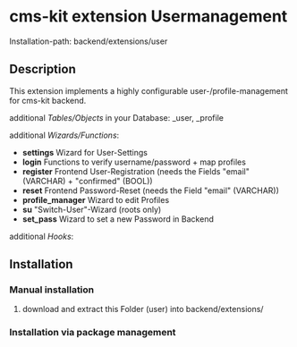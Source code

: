 # cms-kit extension Usermanagement

Installation-path: backend/extensions/user

## Description

This extension implements a highly configurable user-/profile-management for cms-kit backend.


additional *Tables/Objects* in your Database: _user, _profile


additional *Wizards/Functions*:

* **settings** Wizard for User-Settings 
* **login** Functions to verify username/password + map profiles
* **register** Frontend User-Registration (needs the Fields "email" (VARCHAR) + "confirmed" (BOOL))
* **reset** Frontend Password-Reset (needs the Field "email" (VARCHAR))
* **profile_manager** Wizard to edit Profiles
* **su** "Switch-User"-Wizard (roots only)
* **set_pass** Wizard to set a new Password in Backend	

additional *Hooks*: 

## Installation

### Manual installation

1. download and extract this Folder (user) into backend/extensions/

### Installation via package management
